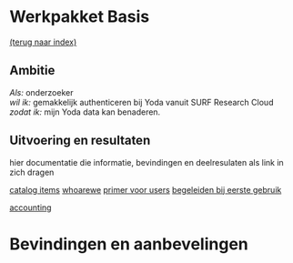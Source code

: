 # Werkpakket Basis
[(terug naar index)](index.md)

## Ambitie
*Als:* onderzoeker    
*wil ik:* gemakkelijk authenticeren bij Yoda vanuit SURF Research Cloud    
*zodat ik:* mijn Yoda data kan benaderen.   

## Uitvoering en resultaten

hier documentatie die informatie, bevindingen en deelresulaten als
link in zich dragen

[catalog items](https://utrechtuniversity.github.io/researchcloud-items/)
[whoarewe](https://utrechtuniversity.github.io/researchcloud-items/whoiswho.html)
[primer voor users](https://utrechtuniversity.github.io/researchcloud-items/primer-for-users.html)
[begeleiden bij eerste gebruik](https://utrechtuniversity.github.io/researchcloud-items/primer/workshop-src.html)

[accounting](w1/w1-accounting.pdf)


# Bevindingen en aanbevelingen


